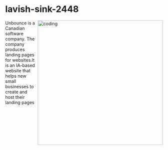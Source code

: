 # lavish-sink-2448
<img align="right" alt="coding" width="400" src='https://unbounce.com/photos/Opengraph_SmartBuilder.jpg'>

Unbounce is a Canadian software company. The company produces landing pages for websites.It is an IA-based website that helps new small businesses to create and host their landing pages
